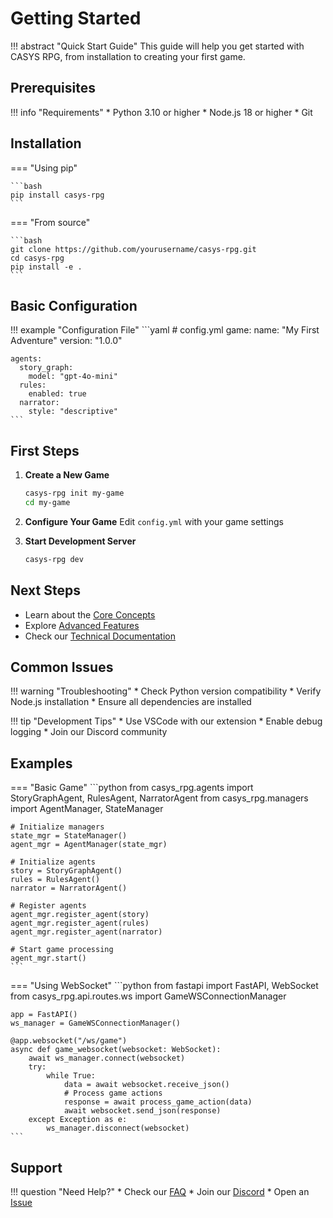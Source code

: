 # Getting Started

!!! abstract "Quick Start Guide"
    This guide will help you get started with CASYS RPG, from installation to creating your first game.

## Prerequisites

!!! info "Requirements"
    * Python 3.10 or higher
    * Node.js 18 or higher
    * Git

## Installation

=== "Using pip"

    ```bash
    pip install casys-rpg
    ```

=== "From source"

    ```bash
    git clone https://github.com/yourusername/casys-rpg.git
    cd casys-rpg
    pip install -e .
    ```

## Basic Configuration

!!! example "Configuration File"
    ```yaml
    # config.yml
    game:
      name: "My First Adventure"
      version: "1.0.0"
    
    agents:
      story_graph:
        model: "gpt-4o-mini"
      rules:
        enabled: true
      narrator:
        style: "descriptive"
    ```

## First Steps

1. **Create a New Game**
   ```bash
   casys-rpg init my-game
   cd my-game
   ```

2. **Configure Your Game**
   Edit `config.yml` with your game settings

3. **Start Development Server**
   ```bash
   casys-rpg dev
   ```

## Next Steps

* Learn about the [Core Concepts](../concepts/index.md)
* Explore [Advanced Features](../advanced/index.md)
* Check our [Technical Documentation](../../architecture/index.md)

## Common Issues

!!! warning "Troubleshooting"
    * Check Python version compatibility
    * Verify Node.js installation
    * Ensure all dependencies are installed

!!! tip "Development Tips"
    * Use VSCode with our extension
    * Enable debug logging
    * Join our Discord community

## Examples

=== "Basic Game"
    ```python
    from casys_rpg.agents import StoryGraphAgent, RulesAgent, NarratorAgent
    from casys_rpg.managers import AgentManager, StateManager
    
    # Initialize managers
    state_mgr = StateManager()
    agent_mgr = AgentManager(state_mgr)
    
    # Initialize agents
    story = StoryGraphAgent()
    rules = RulesAgent()
    narrator = NarratorAgent()
    
    # Register agents
    agent_mgr.register_agent(story)
    agent_mgr.register_agent(rules)
    agent_mgr.register_agent(narrator)
    
    # Start game processing
    agent_mgr.start()
    ```

=== "Using WebSocket"
    ```python
    from fastapi import FastAPI, WebSocket
    from casys_rpg.api.routes.ws import GameWSConnectionManager
    
    app = FastAPI()
    ws_manager = GameWSConnectionManager()
    
    @app.websocket("/ws/game")
    async def game_websocket(websocket: WebSocket):
        await ws_manager.connect(websocket)
        try:
            while True:
                data = await websocket.receive_json()
                # Process game actions
                response = await process_game_action(data)
                await websocket.send_json(response)
        except Exception as e:
            ws_manager.disconnect(websocket)
    ```

## Support

!!! question "Need Help?"
    * Check our [FAQ](../faq/index.md)
    * Join our [Discord](https://discord.gg/casys-rpg)
    * Open an [Issue](https://github.com/yourusername/casys-rpg/issues)
